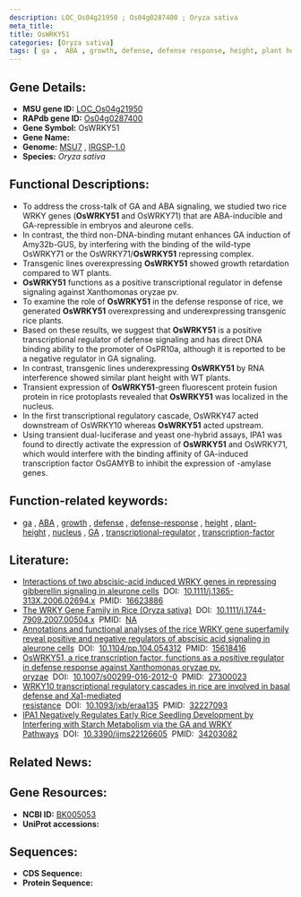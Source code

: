 ```yaml
---
description: LOC_Os04g21950 ; Os04g0287400 ; Oryza sativa
meta_title:
title: OsWRKY51
categories: [Oryza sativa]
tags: [ ga ,  ABA , growth, defense, defense response, height, plant height, nucleus, GA, transcriptional regulator, transcription factor]
---
```


## Gene Details:
- **MSU gene ID:** [LOC_Os04g21950](http://rice.uga.edu/cgi-bin/ORF_infopage.cgi?orf=LOC_Os04g21950)  
- **RAPdb gene ID:** [Os04g0287400](https://rapdb.dna.affrc.go.jp/locus/?name=Os04g0287400)  
- **Gene Symbol:** OsWRKY51
- **Gene Name:**
- **Genome:**  [MSU7](http://rice.uga.edu/)&nbsp;,&nbsp;[IRGSP-1.0](https://rapdb.dna.affrc.go.jp/download/irgsp1.html)
- **Species:** *Oryza sativa*

## Functional Descriptions:
   - To address the cross-talk of GA and ABA signaling, we studied two rice WRKY genes (**OsWRKY51** and OsWRKY71) that are ABA-inducible and GA-repressible in embryos and aleurone cells.
   - In contrast, the third non-DNA-binding mutant enhances GA induction of Amy32b-GUS, by interfering with the binding of the wild-type OsWRKY71 or the OsWRKY71/**OsWRKY51** repressing complex.
   - Transgenic lines overexpressing **OsWRKY51** showed growth retardation compared to WT plants.
   - **OsWRKY51** functions as a positive transcriptional regulator in defense signaling against Xanthomonas oryzae pv.
   - To examine the role of **OsWRKY51** in the defense response of rice, we generated **OsWRKY51** overexpressing and underexpressing transgenic rice plants.
   - Based on these results, we suggest that **OsWRKY51** is a positive transcriptional regulator of defense signaling and has direct DNA binding ability to the promoter of OsPR10a, although it is reported to be a negative regulator in GA signaling.
   - In contrast, transgenic lines underexpressing **OsWRKY51** by RNA interference showed similar plant height with WT plants.
   - Transient expression of **OsWRKY51**-green fluorescent protein fusion protein in rice protoplasts revealed that **OsWRKY51** was localized in the nucleus.
   - In the first transcriptional regulatory cascade, OsWRKY47 acted downstream of OsWRKY10 whereas **OsWRKY51** acted upstream.
   - Using transient dual-luciferase and yeast one-hybrid assays, IPA1 was found to directly activate the expression of **OsWRKY51** and OsWRKY71, which would interfere with the binding affinity of GA-induced transcription factor OsGAMYB to inhibit the expression of <a6><c1>-amylase genes.

## Function-related keywords:
   - [ga](/tags/ga/)&nbsp;,&nbsp;[ABA](/tags/ABA/)&nbsp;,&nbsp;[growth](/tags/growth/)&nbsp;,&nbsp;[defense](/tags/defense/)&nbsp;,&nbsp;[defense-response](/tags/defense-response/)&nbsp;,&nbsp;[height](/tags/height/)&nbsp;,&nbsp;[plant-height](/tags/plant-height/)&nbsp;,&nbsp;[nucleus](/tags/nucleus/)&nbsp;,&nbsp;[GA](/tags/GA/)&nbsp;,&nbsp;[transcriptional-regulator](/tags/transcriptional-regulator/)&nbsp;,&nbsp;[transcription-factor](/tags/transcription-factor/)

## Literature:
   - [Interactions of two abscisic-acid induced WRKY genes in repressing gibberellin signaling in aleurone cells](https://www.doi.org/10.1111/j.1365-313X.2006.02694.x)&nbsp;&nbsp;DOI:&nbsp;&nbsp;[10.1111/j.1365-313X.2006.02694.x](https://www.doi.org/10.1111/j.1365-313X.2006.02694.x)&nbsp;&nbsp;PMID:&nbsp;&nbsp;[16623886](https://pubmed.ncbi.nlm.nih.gov/16623886/)
   - [The WRKY Gene Family in Rice (Oryza sativa)](https://www.doi.org/10.1111/j.1744-7909.2007.00504.x)&nbsp;&nbsp;DOI:&nbsp;&nbsp;[10.1111/j.1744-7909.2007.00504.x](https://www.doi.org/10.1111/j.1744-7909.2007.00504.x)&nbsp;&nbsp;PMID:&nbsp;&nbsp;[NA](https://pubmed.ncbi.nlm.nih.gov/NA/)
   - [Annotations and functional analyses of the rice WRKY gene superfamily reveal positive and negative regulators of abscisic acid signaling in aleurone cells](https://www.doi.org/10.1104/pp.104.054312)&nbsp;&nbsp;DOI:&nbsp;&nbsp;[10.1104/pp.104.054312](https://www.doi.org/10.1104/pp.104.054312)&nbsp;&nbsp;PMID:&nbsp;&nbsp;[15618416](https://pubmed.ncbi.nlm.nih.gov/15618416/)
   - [OsWRKY51, a rice transcription factor, functions as a positive regulator in defense response against Xanthomonas oryzae pv. oryzae](https://www.doi.org/10.1007/s00299-016-2012-0)&nbsp;&nbsp;DOI:&nbsp;&nbsp;[10.1007/s00299-016-2012-0](https://www.doi.org/10.1007/s00299-016-2012-0)&nbsp;&nbsp;PMID:&nbsp;&nbsp;[27300023](https://pubmed.ncbi.nlm.nih.gov/27300023/)
   - [WRKY10 transcriptional regulatory cascades in rice are involved in basal defense and Xa1-mediated resistance](https://www.doi.org/10.1093/jxb/eraa135)&nbsp;&nbsp;DOI:&nbsp;&nbsp;[10.1093/jxb/eraa135](https://www.doi.org/10.1093/jxb/eraa135)&nbsp;&nbsp;PMID:&nbsp;&nbsp;[32227093](https://pubmed.ncbi.nlm.nih.gov/32227093/)
   - [IPA1 Negatively Regulates Early Rice Seedling Development by Interfering with Starch Metabolism via the GA and WRKY Pathways](https://www.doi.org/10.3390/ijms22126605)&nbsp;&nbsp;DOI:&nbsp;&nbsp;[10.3390/ijms22126605](https://www.doi.org/10.3390/ijms22126605)&nbsp;&nbsp;PMID:&nbsp;&nbsp;[34203082](https://pubmed.ncbi.nlm.nih.gov/34203082/)

## Related News:

## Gene Resources:
- **NCBI ID:**  [BK005053](http://www.ncbi.nlm.nih.gov/nuccore/BK005053)
- **UniProt accessions:** [](https://www.uniprot.org/uniprotkb//entry)

## Sequences:
- **CDS Sequence:**
- **Protein Sequence:**
